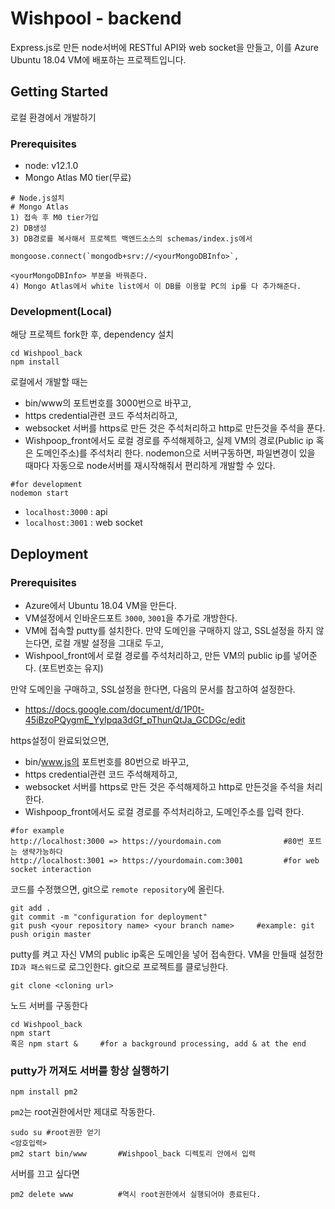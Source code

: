 # Wishpool - backend

Express.js로 만든 node서버에 RESTful API와 web socket을 만들고, 이를 Azure Ubuntu 18.04 VM에 배포하는 프로젝트입니다.

## Getting Started

로컬 환경에서 개발하기

### Prerequisites

* node: v12.1.0
* Mongo Atlas M0 tier(무료)

```
# Node.js설치 
# Mongo Atlas 
1) 접속 후 M0 tier가입 
2) DB생성
3) DB경로를 복사해서 프로젝트 백엔드소스의 schemas/index.js에서 

mongoose.connect(`mongodb+srv://<yourMongoDBInfo>`,

<yourMongoDBInfo> 부분을 바꿔준다.
4) Mongo Atlas에서 white list에서 이 DB를 이용할 PC의 ip를 다 추가해준다.
```

### Development(Local)

해당 프로젝트 fork한 후, dependency 설치

```
cd Wishpool_back
npm install
```
로컬에서 개발할 때는
* bin/www의 포트번호를 3000번으로 바꾸고,
* https credential관련 코드 주석처리하고,
* websocket 서버를 https로 만든 것은 주석처리하고 http로 만든것을 주석을 푼다.
* Wishpoop_front에서도 로컬 경로를 주석해제하고, 실제 VM의 경로(Public ip 혹은 도메인주소)를 주석처리 한다.
nodemon으로 서버구동하면, 파일변경이 있을 때마다 자동으로 node서버를 재시작해줘서 편리하게 개발할 수 있다.

```
#for development
nodemon start
```
* ```localhost:3000``` : api
* ```localhost:3001``` : web socket

## Deployment
### Prerequisites
* Azure에서 Ubuntu 18.04 VM을 만든다.
* VM설정에서 인바운드포트 ```3000```, ```3001```을 추가로 개방한다.
* VM에 접속할 putty를 설치한다.
만약 도메인을 구매하지 않고, SSL설정을 하지 않는다면,
로컬 개발 설정을 그대로 두고,
* Wishpool_front에서 로컬 경로를 주석처리하고, 만든 VM의 public ip를 넣어준다. (포트번호는 유지)

만약 도메인을 구매하고, SSL설정을 한다면, 다음의 문서를 참고하여 설정한다.
* https://docs.google.com/document/d/1P0t-45iBzoPQygmE_YyIpqa3dGf_pThunQtJa_GCDGc/edit

https설정이 완료되었으면,
* bin/www.js의 포트번호를 80번으로 바꾸고,
* https credential관련 코드 주석해제하고,
* websocket 서버를 https로 만든 것은 주석해제하고 http로 만든것을 주석을 처리한다.
* Wishpoop_front에서도 로컬 경로를 주석처리하고, 도메인주소를 입력 한다.
```
#for example
http://localhost:3000 => https://yourdomain.com              #80번 포트는 생략가능하다
http://localhost:3001 => https://yourdomain.com:3001         #for web socket interaction
```
코드를 수정했으면, git으로 ```remote repository```에 올린다.
```
git add .
git commit -m "configuration for deployment"
git push <your repository name> <your branch name>     #example: git push origin master
```

putty를 켜고
자신 VM의 public ip혹은 도메인을 넣어 접속한다.
VM을 만들때 설정한 ```ID과 패스워드```로 로그인한다.
git으로 프로젝트를 클로닝한다.

```
git clone <cloning url>
```
노드 서버를 구동한다
```
cd Wishpool_back
npm start 
혹은 npm start &     #for a background processing, add & at the end
```

### putty가 꺼져도 서버를 항상 실행하기
```
npm install pm2
```

```pm2```는 root권한에서만 제대로 작동한다.

```
sudo su #root권한 얻기
<암호입력>
pm2 start bin/www       #Wishpool_back 디렉토리 안에서 입력
```

서버를 끄고 싶다면 
```
pm2 delete www          #역시 root권한에서 실행되어야 종료된다. 
```
